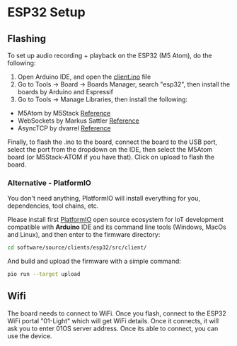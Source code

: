 # ESP32 Setup

## Flashing

To set up audio recording + playback on the ESP32 (M5 Atom), do the following:

1. Open Arduino IDE, and open the [client.ino](https://github.com/OpenInterpreter/01/blob/main/software/source/clients/esp32/src/client/client.ino) file
2. Go to Tools -> Board -> Boards Manager, search "esp32", then install the boards by Arduino and Espressif
3. Go to Tools -> Manage Libraries, then install the following:

- M5Atom by M5Stack [Reference](https://www.arduino.cc/reference/en/libraries/m5atom/)
- WebSockets by Markus Sattler [Reference](https://www.arduino.cc/reference/en/libraries/websockets/)
- AsyncTCP by dvarrel [Reference](https://github.com/dvarrel/AsyncTCP)

Finally, to flash the .ino to the board, connect the board to the USB port, select the port from the dropdown on the IDE, then select the M5Atom board (or M5Stack-ATOM if you have that). Click on upload to flash the board.

### Alternative - PlatformIO

You don't need anything, PlatformIO will install everything for you, dependencies, tool chains, etc.

Please install first [PlatformIO](http://platformio.org/) open source ecosystem for IoT development compatible with **Arduino** IDE and its command line tools (Windows, MacOs and Linux), and then enter to the firmware directory:

```bash
cd software/source/clients/esp32/src/client/
```

And build and upload the firmware with a simple command:

```bash
pio run --target upload
```

## Wifi

The board needs to connect to WiFi. Once you flash, connect to the ESP32 WiFi portal "01-Light" which will get WiFi details. Once it connects, it will ask you to enter 01OS server address. Once its able to connect, you can use the device.
